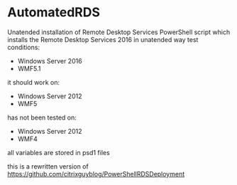 # AutomatedRDS
Unatended installation of Remote Desktop Services
 PowerShell script which installs the Remote Desktop Services 2016 in unatended way
 test conditions:
 - Windows Server 2016
 - WMF5.1

 it should work on:
 - Windows Server 2012
 - WMF5

 has not been tested on:
 - Windows Server 2012
 - WMF4

 all variables are stored in psd1 files
 
 this is a rewritten version of https://github.com/citrixguyblog/PowerShellRDSDeployment
